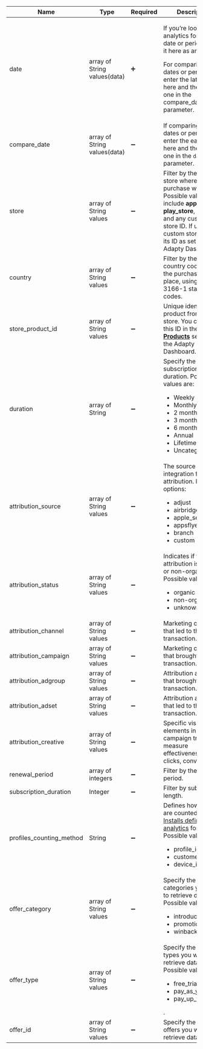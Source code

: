 | Name                     | Type                         | Required           | Description                                                  |
| ------------------------ | ---------------------------- | ------------------ | ------------------------------------------------------------ |
| date                     | array of String values(data) | :heavy_plus_sign:  | <p>If you’re looking for analytics for a single date or period, enter it here as an array.</p><p>For comparing two dates or periods, enter the later one here and the earlier one in the compare_date parameter.</p> |
| compare_date             | array of String values(data) | :heavy_minus_sign: | If comparing two dates or periods, enter the earlier one here and the later one in the `date` parameter. |
| store                    | array of String values       | :heavy_minus_sign: | Filter by the app store where the purchase was made. Possible values include **app_store**, **play_store**, **stripe**, and any custom store ID. If using a custom store, enter its ID as set in the Adapty Dashboard. |
| country                  | array of String values       | :heavy_minus_sign: | Filter by the 2-letter country code where the purchase took place, using ISO 3166-1 standard codes. |
| store_product_id         | array of String values       | :heavy_minus_sign: | Unique identifier of a product from the app store. You can see this ID in the [**Products**](https://app.adapty.io/products) section of the Adapty Dashboard. |
| duration                 | array of String              | :heavy_minus_sign: | Specify the subscription duration. Possible values are: <ul><li>Weekly</li><li>Monthly</li><li>2 months</li><li>3 months</li><li>6 months</li><li>Annual</li><li>Lifetime</li><li>Uncategorized</li></ul> |
| attribution_source       | array of String values       | :heavy_minus_sign: | The source integration for attribution. Possible options:<ul><li>adjust</li><li>airbridge</li><li>apple_search_ads</li><li>appsflyer</li><li>branch</li><li>custom</li></ul> |
| attribution_status       | array of String values       | :heavy_minus_sign: | Indicates if the attribution is organic or non-organic. Possible values are: <ul><li>organic</li><li>non-organic</li><li>unknown</li></ul> |
| attribution_channel      | array of String values       | :heavy_minus_sign: | Marketing channel that led to the transaction.               |
| attribution_campaign     | array of String values       | :heavy_minus_sign: | Marketing campaign that brought the transaction.             |
| attribution_adgroup      | array of String values       | :heavy_minus_sign: | Attribution ad group that brought the transaction.           |
| attribution_adset        | array of String values       | :heavy_minus_sign: | Attribution ad set that led to the transaction.              |
| attribution_creative     | array of String values       | :heavy_minus_sign: | Specific visual or text elements in an ad or campaign tracked to measure effectiveness (e.g., clicks, conversions). |
| renewal_period           | array of integers            | :heavy_minus_sign: | Filter by the renewal period.                                |
| subscription_duration    | Integer                      | :heavy_minus_sign: | Filter by subscription length.                               |
| profiles_counting_method | String                       | :heavy_minus_sign: | Defines how installs are counted. See [Installs definition for analytics](general#4-installs-definition-for-analytics) for details. Possible values: <ul><li>profile_id</li><li>customer_user_id</li><li>device_id</li></ul> |
| offer_category       | array of String values       | :heavy_minus_sign: | Specify the offer categories you want to retrieve data for. Possible values are:<ul><li>introductory</li><li>promotional</li><li>winback</li></ul> |
| offer_type           | array of String values       | :heavy_minus_sign: | Specify the offer types you want to retrieve data for. Possible values are:<ul><li>free_trial</li><li>pay_as_you_go</li><li>pay_up_front</li></ul>. |
| offer_id             | array of String values       | :heavy_minus_sign: | Specify the specific offers you want to retrieve data for.   |

<!--- | app_id                        | array of String values(uuid) | :heavy_minus_sign: | ???                                                          |
| placement_id                  | array of String values(uuid) | :heavy_minus_sign: | Filtration with the specific placements.                     |
| audience_id                   | array of String values(uuid) | :heavy_minus_sign: | Filtration with the specific audiences.                      |
| ab_test_id                    | array of String values(uuid) | :heavy_minus_sign: | Filtration with the specific A/B tests.                      |
| paywall_id                    | array of String values(uuid) | :heavy_minus_sign: | Filtration with the specific paywalls.                       |
| placement_audience_version_id | array of String values(uuid) | :heavy_minus_sign: | ???                                                          |
--->